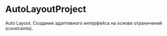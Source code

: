 # AutoLayoutProject
Auto Layout. Создание адаптивного интерфейса на основе ограничений (constraints).
